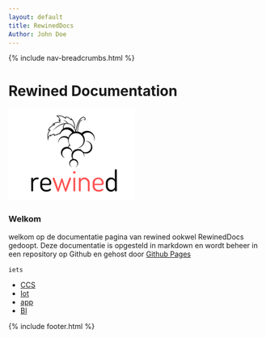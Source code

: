 ```yaml
---
layout: default
title: RewinedDocs
Author: John Doe
---
```


{% include nav-breadcrumbs.html %}

# Rewined Documentation
![Rewined](media/logo/rewined_logo_s.png)

### Welkom

welkom op de documentatie pagina van rewined ookwel RewinedDocs gedoopt.
Deze documentatie is opgesteld in markdown en wordt beheer in een repository op Github en gehost door
[Github Pages](https://rob-van-looveren.github.io/RewinedDocs/)

```
iets
```

* [CCS](ccs/)
* [Iot](iot/)
* [app](app/)
* [BI](bi/)

     
{% include footer.html %}
